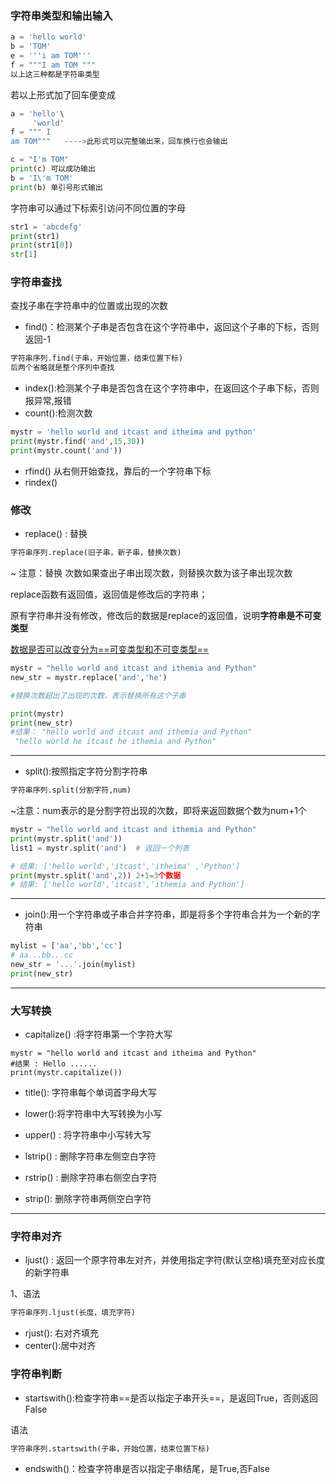 ### 字符串类型和输出输入



```python
a = 'hello world'
b = 'TOM'
e = '''i am TOM'''
f = """I am TOM """
以上这三种都是字符串类型
```

若以上形式加了回车便变成

```python
a = 'hello'\
     'world'
f = """ I
am TOM"""   ---->此形式可以完整输出来，回车换行也会输出
```

```python
c = "I'm TOM"
print(c) 可以成功输出
b = 'I\'m TOM'
print(b) 单引号形式输出
```



字符串可以通过下标索引访问不同位置的字母

```python
str1 = 'abcdefg'
print(str1)
print(str1[0])
str[1]
```

### 字符串查找

查找子串在字符串中的位置或出现的次数

- find()：检测某个子串是否包含在这个字符串中，返回这个子串的下标，否则返回-1

```python
字符串序列.find(子串，开始位置，结束位置下标)
后两个省略就是整个序列中查找
```

- index():检测某个子串是否包含在这个字符串中，在返回这个子串下标，否则报异常,报错
- count():检测次数

```python
mystr = 'hello world and itcast and itheima and python'
print(mystr.find('and',15,30))  
print(mystr.count('and'))
```

- rfind()    从右侧开始查找，靠后的一个字符串下标
- rindex()

### 修改

- replace() : 替换

```python
字符串序列.replace(旧子串，新子串，替换次数)
```

~ 注意：替换 次数如果查出子串出现次数，则替换次数为该子串出现次数

replace函数有返回值，返回值是修改后的字符串；

原有字符串并没有修改，修改后的数据是replace的返回值，说明**字符串是不可变类型**

  <u>数据是否可以改变分为==可变类型和不可变类型==</u>

```python
mystr = "hello world and itcast and ithemia and Python"
new_str = mystr.replace('and','he')

#替换次数超出了出现的次数，表示替换所有这个子串

print(mystr)
print(new_str)
#结果： "hello world and itcast and ithemia and Python"
 "hello world he itcast he ithemia and Python"
```



---



- split():按照指定字符分割字符串

```python
字符串序列.split(分割字符,num)
```

~注意：num表示的是分割字符出现的次数，即将来返回数据个数为num+1个

```python
mystr = "hello world and itcast and ithemia and Python"
print(mystr.split('and'))
list1 = mystr.split('and')  # 返回一个列表

# 结果: ['hello world','itcast','itheima' ,'Python']
print(mystr.split('and',2)) 2+1=3个数据
# 结果: ['hello world','itcast','ithemia and Python']


```

---



- join():用一个字符串或子串合并字符串，即是将多个字符串合并为一个新的字符串

```python
mylist = ['aa','bb','cc']
# aa...bb...cc
new_str = '...'.join(mylist)
print(new_str)
```

---



### 大写转换

- capitalize() :将字符串第一个字符大写

```
mystr = "hello world and itcast and itheima and Python"
#结果 : Hello ......
print(mystr.capitalize())
```

- title(): 字符串每个单词首字母大写
- lower():将字符串中大写转换为小写
- upper() : 将字符串中小写转大写



- lstrip() : 删除字符串左侧空白字符
- rstrip() : 删除字符串右侧空白字符
- strip(): 删除字符串两侧空白字符

---

### 字符串对齐

- ljust() : 返回一个原字符串左对齐，并使用指定字符(默认空格)填充至对应长度的新字符串

1、语法

```python
字符串序列.ljust(长度，填充字符)
```

- rjust(): 右对齐填充
- center():居中对齐

### 字符串判断

- startswith():检查字符串==是否以指定子串开头==，是返回True，否则返回False

语法

```python
字符串序列.startswith(子串，开始位置，结束位置下标)
```

- endswith()：检查字符串是否以指定子串结尾，是True,否False








